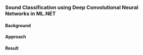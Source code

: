 ### Sound Classification using Deep Convolutional Neural Networks in ML.NET

#### Background

#### Approach

#### Result
